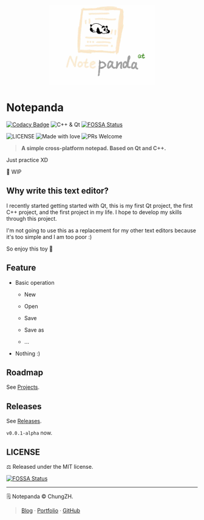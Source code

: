 <div align="center"><img src="./images/banner.png" width="280px"/></div>

# Notepanda

[![Codacy Badge](https://api.codacy.com/project/badge/Grade/a226323cc991499b9c324238949d3cb5)](https://app.codacy.com/manual/ChungZH/notepanda?utm_source=github.com&utm_medium=referral&utm_content=ChungZH/notepanda&utm_campaign=Badge_Grade_Dashboard)
![C++ & Qt](https://img.shields.io/badge/C%2B%2B%20%26%20Qt-forever-ff69b4?style=flat) [![FOSSA Status](https://app.fossa.io/api/projects/git%2Bgithub.com%2FChungZH%2Fnotepanda.svg?type=shield)](https://app.fossa.io/projects/git%2Bgithub.com%2FChungZH%2Fnotepanda?ref=badge_shield)

![LICENSE](https://img.shields.io/github/license/ChungZH/notepanda)
![Made with love](https://img.shields.io/badge/Made%20with-love-red?style=flat)
![PRs Welcome](https://img.shields.io/badge/%F0%9F%A4%9DPRs-welcome-blue)

> **A simple cross-platform notepad. Based on Qt and C++.**

Just practice XD

🚧 WIP

## Why write this text editor?

I recently started getting started with Qt, this is my first Qt project, the first C++ project, and the first project in my life. I hope to develop my skills through this project.

I'm not going to use this as a replacement for my other text editors because it's too simple and I am too poor :)

So enjoy this toy :tea:

## Feature

- Basic operation
  
  - New
  
  - Open
  
  - Save
  
  - Save as
  
  - ...

- Nothing :)

## Roadmap

See [Projects](https://github.com/ChungZH/notepanda/projects/).

## Releases

See [Releases](https://github.com/ChungZH/notepanda/releases).

`v0.0.1-alpha` now.

## LICENSE

⚖ Released under the MIT license.

[![FOSSA Status](https://app.fossa.com/api/projects/git%2Bgithub.com%2FChungZH%2Fnotepanda.svg?type=large)](https://app.fossa.com/projects/git%2Bgithub.com%2FChungZH%2Fnotepanda?ref=badge_large)

------

:spiral_notepad: Notepanda © ChungZH.

> [Blog](https://chungzh.cn) · [Portfolio](https://chungzh.cc) · [GitHub](https://github.com/ChungZH)
